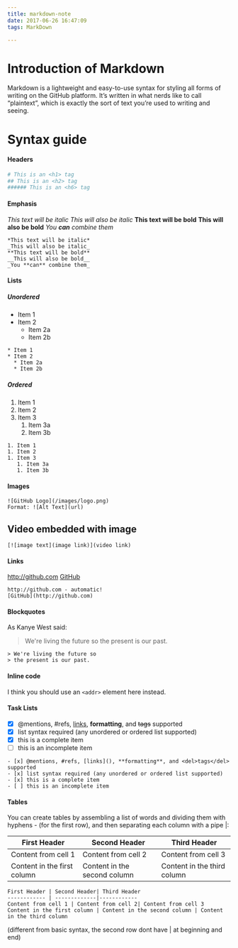 ```yaml
---
title: markdown-note
date: 2017-06-26 16:47:09
tags: MarkDown

---
```


# Introduction of Markdown
Markdown is a lightweight and easy-to-use syntax for styling all forms of writing on the GitHub platform. It’s written in what nerds like to call “plaintext”, which is exactly the sort of text you’re used to writing and seeing.

# Syntax guide
#### Headers
``` bash
# This is an <h1> tag
## This is an <h2> tag
###### This is an <h6> tag
```
#### Emphasis
*This text will be italic*
_This will also be italic_
**This text will be bold**
__This will also be bold__
_You **can** combine them_
``` 
*This text will be italic*
_This will also be italic_
**This text will be bold**
__This will also be bold__
_You **can** combine them_
```
#### Lists
##### Unordered
* Item 1
* Item 2
  * Item 2a
  * Item 2b
```
* Item 1
* Item 2
  * Item 2a
  * Item 2b     
```
##### Ordered
1. Item 1
1. Item 2
1. Item 3
   1. Item 3a
   1. Item 3b
```
1. Item 1
1. Item 2
1. Item 3
   1. Item 3a
   1. Item 3b
```
#### Images
```
![GitHub Logo](/images/logo.png)
Format: ![Alt Text](url)
```

## Video embedded with image
```
[![image text](image link)](video link)
```

#### Links
http://github.com
[GitHub](http://github.com)
```
http://github.com - automatic!
[GitHub](http://github.com)
```
#### Blockquotes

As Kanye West said:
> We're living the future so
> the present is our past.
```
> We're living the future so
> the present is our past.
```
#### Inline code
I think you should use an `<addr>` element here instead.

#### Task Lists
- [x] @mentions, #refs, [links](), **formatting**, and <del>tags</del> supported
- [x] list syntax required (any unordered or ordered list supported)
- [x] this is a complete item
- [ ] this is an incomplete item
```
- [x] @mentions, #refs, [links](), **formatting**, and <del>tags</del> supported
- [x] list syntax required (any unordered or ordered list supported)
- [x] this is a complete item
- [ ] this is an incomplete item
```
#### Tables

You can create tables by assembling a list of words and dividing them with hyphens - (for the first row), and then separating each column with a pipe |:

First Header | Second Header| Third Header
------------ | -------------|------------
Content from cell 1 | Content from cell 2| Content from cell 3
Content in the first column | Content in the second column | Content in the third column
```
First Header | Second Header| Third Header
------------ | -------------|------------
Content from cell 1 | Content from cell 2| Content from cell 3
Content in the first column | Content in the second column | Content in the third column
```
(different from basic syntax, the second row dont have | at beginning and end)
